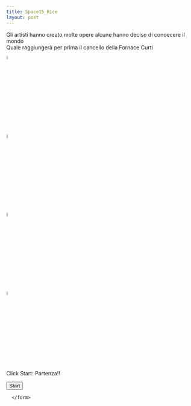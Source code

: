 ```yaml
---
title: Space15_Rice
layout: post
---
```


Gli artisti hanno creato molte opere <span>   </span> alcune hanno deciso di conoecere il mondo<br>
Quale raggiungerà per prima il cancello della Fornace Curti

<form>
   <img src="{{site.baseurl}}/assets/imges/pold8art//sp15/gf00.jpg" id="g01" style="display: auto;  width: 5%;">  
	 <p id='l3'> </p>
	    <img src="{{site.baseurl}}/assets/imges/pold8art//sp15/mari03.jpg" id="g02" style="display: auto;  width: 5%;"> 
			 <p id='l4'> </p>
					    <img src="{{site.baseurl}}/assets/imges/pold8art//sp15/se_007a.jpg" id="g04" style="display: auto;  width: 5%;"> 
							 <p id='l5'> </p>
								    <img src="{{site.baseurl}}/assets/imges/pold8art//sp15/tati02b.jpg" id="g05" style="display: auto;  width: 5%;"> 
         <p>Click Start: Partenza!!</p>
         <input type = "button" value = "Start" onclick = "moveRight();" />
				
					 
      </form>
<div id='l2'  style="float: right;  width: 200px;"> </div>
		
  <script type = "text/javascript">
         
            var iObj1 = null;	var iObj2 = null; var iObj3 = null;	var iObj4 = null;
            var animate ; var ww = 0;
						var lj1 = 0; var out0 = 1; var lj2 = 0; var lj3 = 0; var lj4 = 0;
             out1 = parseInt(screen.width) * 0.65;
						            
						function init() {
               iObj1= document.getElementById('g01');
               iObj1.style.position= 'relative'; 
               iObj1.style.left = '0px'; 
							 iObj2 = document.getElementById('g02');
							 iObj2.style.position= 'relative'; 
               iObj2.style.left = '0px';
							 iObj3 = document.getElementById('g04');
							 iObj3.style.position= 'relative'; 
               iObj3.style.left = '0px';
 							 iObj4 = document.getElementById('g05');
							 iObj4.style.position= 'relative'; 
               iObj4.style.left = '0px';
            }
            
            function moveRight() {
						  lj1 = Math.floor(Math.random() * 15) + 5;
							lj2 = Math.floor(Math.random() * 15) + 5;
						  lj3 = Math.floor(Math.random() * 15) + 5;
							lj4 = Math.floor(Math.random() * 15) + 5;
              iObj1.style.left = parseInt(iObj1.style.left) + lj1 + 'px';
							iObj2.style.left = parseInt(iObj2.style.left) + lj2 + 'px';
		          iObj3.style.left = parseInt(iObj3.style.left) + lj3 + 'px';
							iObj4.style.left = parseInt(iObj2.style.left) + lj4 + 'px';
                scheck() ;
							 animate = setTimeout(moveRight,100);    // call moveRight in 20msec
							 if ( out0 == 0 ) {  var r =  window.confirm("WINNER  " + ww  + "\n" + "premi F5 per iniziare");
												if (r == true) {  clearTimeout(animate);	} else {  clearTimeout(animate);		} 
																				//  window.location.reload(true)				 
                                                                                                 }
            }    
                    
            function stop( idel ) {
               clearTimeout(animate);
							 lj1=0; lj2=0; out0=0;  lj3 = 0;  lj4 = 0;
							 document.getElementById( idel ).style.position= 'absolute';
							 document.getElementById( idel ).style.width = '25%';
							 document.getElementById( idel ).style.top = '10%';
							 document.getElementById( idel ).style.left = '35%'; 
							
            }
                function scheck() {
								    var l1 = parseInt(iObj1.style.left);
										var l2 = parseInt(iObj2.style.left);
										var l3 = parseInt(iObj3.style.left);
										var l4 = parseInt(iObj4.style.left);
							      document.getElementById('l2').innerHTML = l1 + " km percorsi ";
							 			            if ( l1>=  out1 ) { stop('g01')	;  ww = "GiaanFrancoo";} 
											else if ( l2 >= out1 ) { stop('g02');  ww = "MariaLuisa";}
											else if ( l3 >= out1 ) { stop('g04'); ww = "Sserena";}
											else if ( l4 >=  out1 ) { stop('g05'); ww = "Taatiana";}
								}
					 
            window.onload = init;         
    </script>
